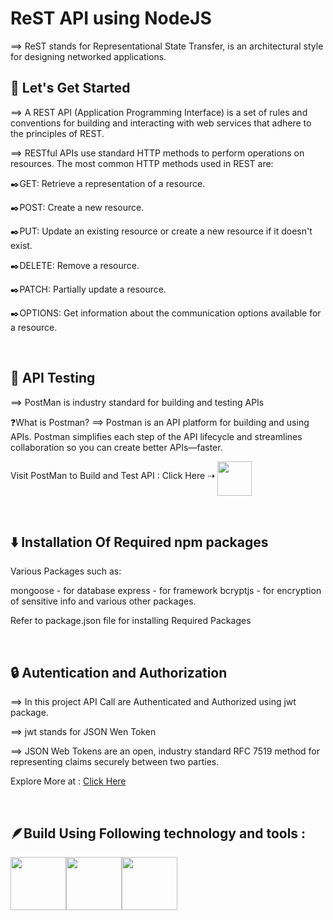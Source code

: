 # ReST API using NodeJS


⟹ ReST stands for Representational State Transfer, is an architectural style for designing networked applications. 
<br>

## 🚀 Let's Get Started


⟹ A REST API (Application Programming Interface) is a set of rules and conventions for building and interacting with web services that adhere to the principles of REST.


⟹ RESTful APIs use standard HTTP methods to perform operations on resources. The most common HTTP methods used in REST are:

✒️GET: Retrieve a representation of a resource.

✒️POST: Create a new resource.

✒️PUT: Update an existing resource or create a new resource if it doesn't exist.

✒️DELETE: Remove a resource.

✒️PATCH: Partially update a resource.

✒️OPTIONS: Get information about the communication options available for a resource.

<br>

## 👾 API Testing

⟹ PostMan is industry standard for building and testing APIs

❓What is Postman?
⟹ Postman is an API platform for building and using APIs. Postman simplifies each step of the API lifecycle and streamlines collaboration so you can create better APIs—faster.

Visit PostMan to Build and Test API : 
Click Here ⇢ <a href="https://www.postman.com/home"><img src="https://github.com/iamjaimindamor/Node-JS-API/assets/76213871/9ad369fe-758b-471d-8c0b-d30ad4f76f50"  width="55" height="55" align="middle"> </a>

<br>

## ⬇️ Installation Of Required npm packages

Various Packages such as:

mongoose - for database
express - for framework
bcryptjs - for encryption of sensitive info
and various other packages.

Refer to package.json file for installing Required Packages

<br>

## 🔒 Autentication and Authorization

⟹ In this project API Call are Authenticated and Authorized using jwt package.

⟹ jwt stands for JSON Wen Token

⟹ JSON Web Tokens are an open, industry standard RFC 7519 method for representing claims securely between two parties.

Explore More at : <a href="https://jwt.io/">Click Here </a>

<br>

## 🪶Build Using Following technology and tools :
<img src="https://user-images.githubusercontent.com/74038190/212257454-16e3712e-945a-4ca2-b238-408ad0bf87e6.gif" width="89" height="85"><img src="https://user-images.githubusercontent.com/74038190/212257460-738ff738-247f-4445-a718-cdd0ca76e2db.gif" width="89" height="85"><img src="https://github.com/iamjaimindamor/Node-JS-API/assets/76213871/eaa9f439-4c84-4705-a7ba-897ecf63194d" width="89" height="85">
